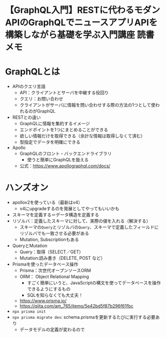 # 【GraphQL入門】RESTに代わるモダンAPIのGraphQLでニュースアプリAPIを構築しながら基礎を学ぶ入門講座 読書メモ

# GraphQLとは
- APIのクエリ言語
  - API：クライアントとサーバを中継する役回り
  - クエリ：お問い合わせ
  - クライアントがサーバに情報を問い合わせする際の方法の1つとして使われるのがGraphQL
- RESTとの違い
  - GraphQLに情報を集約するイメージ
  - エンドポイントを1つにまとめることができる
  - 欲しい情報だけを取得できる（余計な情報は取得しなくて済む）
  - 型指定でデータを明確にできる
- Apollo
  -  GraphQLのフロント・バックエンドライブラリ
     -  使うと簡単にGraphQLを扱える
  -  公式：https://www.apollographql.com/docs/

# ハンズオン
- apollov2を使っている（最新はv4）
  - v4にupgradeするのを発展としてやってもいいかも
- スキーマを定義する＝データ構造を定義する
- リゾルバ：定義したスキーマに対して、実際の値を入れる（解決する）
  - スキーマの`Query`とリゾルバの`Query`、スキーマで定義したフィールドにリゾルバでも一致させる必要がある
  - Mutation, Subscriptionもある
- QueryとMutation
  -  Query：取得（SELECT／GET）
  -  Mutation:読み書き（DELETE, POST など）
-  Prismaを使ったデータベース操作
   -  Prisma：次世代オープンソースORM
   -  ORM： Object Relational Mapping
      -  すごく簡単にいうと、JavaScriptの構文を使ってデータベースを操作できるようにするもの
      -  SQLを知らなくても大丈夫！
   -  https://www.prisma.io/
   -  https://qiita.com/am_765/items/5e42bd5f87b296f61fbc
-  `npx prisma init`
-  `npx prisma migrate dev`: schema.prismaを更新するたびに実行する必要あり
   -  データモデルの定義が変わるので